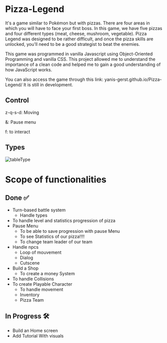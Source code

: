 # Pizza-Legend

It's a game similar to Pokémon but with pizzas. There are four areas in which you will have to face your first boss. In this game, we have five pizzas and four different types (meat, cheese, mushroom, vegetable). Pizza Legend was designed to be rather difficult, and once the pizza skills are unlocked, you'll need to be a good strategist to beat the enemies.

This game was programmed in vanilla Javascript using Object-Oriented Programming and vanilla CSS. This project allowed me to understand the importance of a clean code and helped me to gain a good understanding of how JavaScript works.

You can also access the game through this link: yanis-gerst.github.io/Pizza-Legend/
It is still in development.

## Control

z-q-s-d: Moving

&: Pause menu

f: to interact

## Types 

![tableType](https://user-images.githubusercontent.com/107883257/224707008-0f85ea6b-8b8a-4ee7-a37c-420c8ba48d8d.png)


# Scope of functionalities

## Done ✅

- Turn-based battle system 
	- Handle types
- To handle level and statistics progression of pizza
- Pause Menu
	- To be able to save progression with pause Menu
	- To see Statistics of our pizza!!!!
	- To change team leader of our team
- Handle npcs 
	- Loop of mouvement
	- Dialog 
	- Cutscene
- Build a Shop
	- To create a money System
- To handle Collisions
- To create Playable Character
	- To handle movement
	- Inventory
	- Pizza Team

## In Progress 🛠️

- Build an Home screen
- Add Tutorial With visuals
